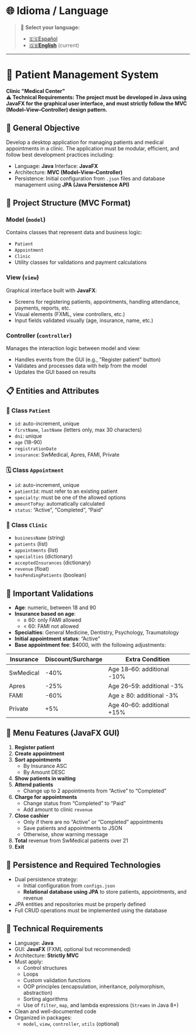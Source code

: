 
# 🌐 Idioma / Language  
> 📌 **Select your language:**  
> - [🇪🇸Español](README.es.md)  
> - [🇬🇧**English**](README.md) (current)  
---


# 🏥 Patient Management System  
**Clinic "Medical Center"**  
**⚠️ Technical Requirements: The project must be developed in Java using JavaFX for the graphical user interface, and must strictly follow the MVC (Model–View–Controller) design pattern.**


## 🎯 General Objective
Develop a desktop application for managing patients and medical appointments in a clinic. The application must be modular, efficient, and follow best development practices including:
- Language: **Java**  Interface: **JavaFX**
- Architecture: **MVC (Model–View–Controller)**
- Persistence: Initial configuration from `.json` files and database management using **JPA (Java Persistence API)**


## 🧱 Project Structure (MVC Format)

### Model (`model`)
Contains classes that represent data and business logic:
- `Patient`
- `Appointment`
- `Clinic`
- Utility classes for validations and payment calculations

### View (`view`)
Graphical interface built with **JavaFX**:
- Screens for registering patients, appointments, handling attendance, payments, reports, etc.
- Visual elements (FXML, view controllers, etc.)
- Input fields validated visually (age, insurance, name, etc.)

### Controller (`controller`)
Manages the interaction logic between model and view:
- Handles events from the GUI (e.g., "Register patient" button)
- Validates and processes data with help from the model
- Updates the GUI based on results


## 📋 Entities and Attributes

### 🧍 Class `Patient`
- `id`: auto-increment, unique
- `firstName`, `lastName` (letters only, max 30 characters)
- `dni`: unique
- `age` (18–90)
- `registrationDate`
- `insurance`: SwMedical, Apres, FAMI, Private

### 🗓️ Class `Appointment`
- `id`: auto-increment, unique
- `patientId`: must refer to an existing patient
- `specialty`: must be one of the allowed options
- `amountToPay`: automatically calculated
- `status`: “Active”, “Completed”, “Paid”

### 🏢 Class `Clinic`
- `businessName` (string)
- `patients` (list)
- `appointments` (list)
- `specialties` (dictionary)
- `acceptedInsurances` (dictionary)
- `revenue` (float)
- `hasPendingPatients` (boolean)


## 🧠 Important Validations

- **Age**: numeric, between 18 and 90  
- **Insurance based on age**:
  - ≥ 60: only FAMI allowed
  - < 60: FAMI not allowed
- **Specialties**: General Medicine, Dentistry, Psychology, Traumatology  
- **Initial appointment status**: “Active”  
- **Base appointment fee**: $4000, with the following adjustments:

| Insurance      | Discount/Surcharge     | Extra Condition                          |
|----------------|------------------------|-------------------------------------------|
| SwMedical      | -40%                   | Age 18–60: additional -10%                |
| Apres          | -25%                   | Age 26–59: additional -3%                 |
| FAMI           | -60%                   | Age ≥ 80: additional -3%                  |
| Private        | +5%                    | Age 40–60: additional +15%                |


## 🧭 Menu Features (JavaFX GUI)

1. **Register patient**
2. **Create appointment**
3. **Sort appointments**
   - By Insurance ASC
   - By Amount DESC
4. **Show patients in waiting**
5. **Attend patients**
   - Change up to 2 appointments from “Active” to “Completed”
6. **Charge for appointments**
   - Change status from “Completed” to “Paid”
   - Add amount to clinic `revenue`
7. **Close cashier**
   - Only if there are no “Active” or “Completed” appointments
   - Save patients and appointments to JSON
   - Otherwise, show warning message
8. **Total** revenue from SwMedical patients over 21
9. **Exit**


## 💾 Persistence and Required Technologies

- Dual persistence strategy:
  - Initial configuration from `configs.json`
  - **Relational database using JPA** to store patients, appointments, and revenue
- JPA entities and repositories must be properly defined
- Full CRUD operations must be implemented using the database

## 🧱 Technical Requirements

- Language: **Java**
- GUI: **JavaFX** (FXML optional but recommended)
- Architecture: **Strictly MVC**
- Must apply:
  - Control structures
  - Loops
  - Custom validation functions
  - OOP principles (encapsulation, inheritance, polymorphism, abstraction)
  - Sorting algorithms
  - Use of `filter`, `map`, and lambda expressions (`Streams` in Java 8+)
- Clean and well-documented code
- Organized in packages:
  - `model`, `view`, `controller`, `utils` (optional)






